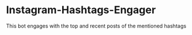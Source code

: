# Instagram-Hashtags-Engager
This bot engages with the top and recent posts of the mentioned hashtags
